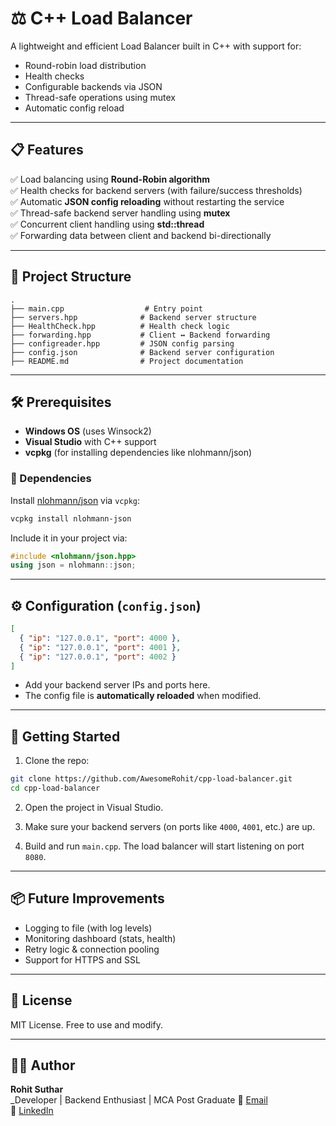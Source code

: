 # ⚖️ C++ Load Balancer

A lightweight and efficient Load Balancer built in C++ with support for:
- Round-robin load distribution
- Health checks
- Configurable backends via JSON
- Thread-safe operations using mutex
- Automatic config reload

---

## 📋 Features

✅ Load balancing using **Round-Robin algorithm**  
✅ Health checks for backend servers (with failure/success thresholds)  
✅ Automatic **JSON config reloading** without restarting the service  
✅ Thread-safe backend server handling using **mutex**  
✅ Concurrent client handling using **std::thread**  
✅ Forwarding data between client and backend bi-directionally  

---

## 📁 Project Structure

```
.
├── main.cpp                  # Entry point
├── servers.hpp              # Backend server structure
├── HealthCheck.hpp          # Health check logic
├── forwarding.hpp           # Client ↔ Backend forwarding
├── configreader.hpp         # JSON config parsing
├── config.json              # Backend server configuration
├── README.md                # Project documentation
```

---

## 🛠️ Prerequisites

- **Windows OS** (uses Winsock2)
- **Visual Studio** with C++ support
- **vcpkg** (for installing dependencies like nlohmann/json)

### 🔗 Dependencies

Install [nlohmann/json](https://github.com/nlohmann/json) via `vcpkg`:

```bash
vcpkg install nlohmann-json
```

Include it in your project via:

```cpp
#include <nlohmann/json.hpp>
using json = nlohmann::json;
```

---

## ⚙️ Configuration (`config.json`)

```json
[
  { "ip": "127.0.0.1", "port": 4000 },
  { "ip": "127.0.0.1", "port": 4001 },
  { "ip": "127.0.0.1", "port": 4002 }
]
```

- Add your backend server IPs and ports here.
- The config file is **automatically reloaded** when modified.

---

## 🚀 Getting Started

1. Clone the repo:

```bash
git clone https://github.com/AwesomeRohit/cpp-load-balancer.git
cd cpp-load-balancer
```

2. Open the project in Visual Studio.

3. Make sure your backend servers (on ports like `4000`, `4001`, etc.) are up.

4. Build and run `main.cpp`. The load balancer will start listening on port `8080`.

---

## 📦 Future Improvements

- Logging to file (with log levels)
- Monitoring dashboard (stats, health)
- Retry logic & connection pooling
- Support for HTTPS and SSL

---

## 📄 License

MIT License. Free to use and modify.

---

## 🙋‍♂️ Author

**Rohit Suthar**  
_Developer | Backend Enthusiast | MCA Post Graduate 
📧 [Email](mailto:rohit.suthar.1935@gmail.com)  
🔗 [LinkedIn](https://www.linkedin.com/in/rohit-suthar-8a3449214/)
